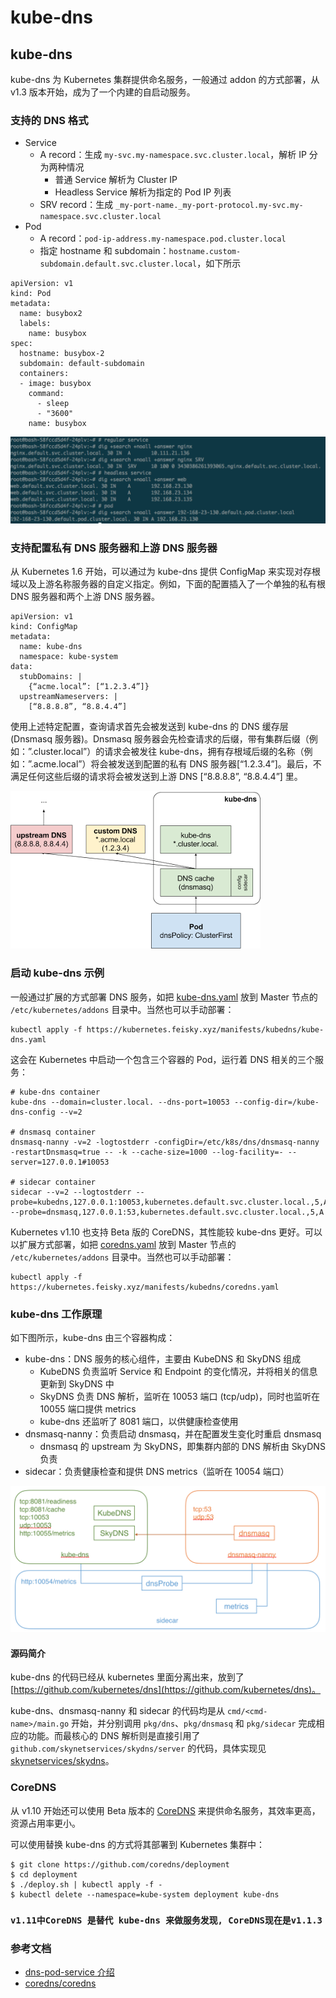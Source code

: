 # kube-dns

## kube-dns <a id="kube-dns"></a>

kube-dns 为 Kubernetes 集群提供命名服务，一般通过 addon 的方式部署，从 v1.3 版本开始，成为了一个内建的自启动服务。

### 支持的 DNS 格式 <a id="&#x652F;&#x6301;&#x7684;-dns-&#x683C;&#x5F0F;"></a>

* Service
  * A record：生成 `my-svc.my-namespace.svc.cluster.local`，解析 IP 分为两种情况
    * 普通 Service 解析为 Cluster IP
    * Headless Service 解析为指定的 Pod IP 列表
  * SRV record：生成 `_my-port-name._my-port-protocol.my-svc.my-namespace.svc.cluster.local`
* Pod
  * A record：`pod-ip-address.my-namespace.pod.cluster.local`
  * 指定 hostname 和 subdomain：`hostname.custom-subdomain.default.svc.cluster.local`，如下所示

```text
apiVersion: v1
kind: Pod
metadata:
  name: busybox2
  labels:
    name: busybox
spec:
  hostname: busybox-2
  subdomain: default-subdomain
  containers:
  - image: busybox
    command:
      - sleep
      - "3600"
    name: busybox
```

![](../../.gitbook/assets/image%20%2877%29.png)

### 支持配置私有 DNS 服务器和上游 DNS 服务器 <a id="&#x652F;&#x6301;&#x914D;&#x7F6E;&#x79C1;&#x6709;-dns-&#x670D;&#x52A1;&#x5668;&#x548C;&#x4E0A;&#x6E38;-dns-&#x670D;&#x52A1;&#x5668;"></a>

从 Kubernetes 1.6 开始，可以通过为 kube-dns 提供 ConfigMap 来实现对存根域以及上游名称服务器的自定义指定。例如，下面的配置插入了一个单独的私有根 DNS 服务器和两个上游 DNS 服务器。

```text
apiVersion: v1
kind: ConfigMap
metadata:
  name: kube-dns
  namespace: kube-system
data:
  stubDomains: |
    {“acme.local”: [“1.2.3.4”]}
  upstreamNameservers: |
    [“8.8.8.8”, “8.8.4.4”]
```

使用上述特定配置，查询请求首先会被发送到 kube-dns 的 DNS 缓存层 \(Dnsmasq 服务器\)。Dnsmasq 服务器会先检查请求的后缀，带有集群后缀（例如：”.cluster.local”）的请求会被发往 kube-dns，拥有存根域后缀的名称（例如：”.acme.local”）将会被发送到配置的私有 DNS 服务器\[“1.2.3.4”\]。最后，不满足任何这些后缀的请求将会被发送到上游 DNS \[“8.8.8.8”, “8.8.4.4”\] 里。

![](../../.gitbook/assets/image%20%2848%29.png)

### 启动 kube-dns 示例 <a id="&#x542F;&#x52A8;-kube-dns-&#x793A;&#x4F8B;"></a>

一般通过扩展的方式部署 DNS 服务，如把 [kube-dns.yaml](https://kubernetes.feisky.xyz/zh/manifests/kubedns/kube-dns.yaml) 放到 Master 节点的 `/etc/kubernetes/addons` 目录中。当然也可以手动部署：

```text
kubectl apply -f https://kubernetes.feisky.xyz/manifests/kubedns/kube-dns.yaml
```

这会在 Kubernetes 中启动一个包含三个容器的 Pod，运行着 DNS 相关的三个服务：

```text
# kube-dns container
kube-dns --domain=cluster.local. --dns-port=10053 --config-dir=/kube-dns-config --v=2

# dnsmasq container
dnsmasq-nanny -v=2 -logtostderr -configDir=/etc/k8s/dns/dnsmasq-nanny -restartDnsmasq=true -- -k --cache-size=1000 --log-facility=- --server=127.0.0.1#10053

# sidecar container
sidecar --v=2 --logtostderr --probe=kubedns,127.0.0.1:10053,kubernetes.default.svc.cluster.local.,5,A --probe=dnsmasq,127.0.0.1:53,kubernetes.default.svc.cluster.local.,5,A
```

Kubernetes v1.10 也支持 Beta 版的 CoreDNS，其性能较 kube-dns 更好。可以以扩展方式部署，如把 [coredns.yaml](https://kubernetes.feisky.xyz/zh/manifests/kubedns/coredns.yaml) 放到 Master 节点的 `/etc/kubernetes/addons` 目录中。当然也可以手动部署：

```text
kubectl apply -f https://kubernetes.feisky.xyz/manifests/kubedns/coredns.yaml
```

### kube-dns 工作原理 <a id="kube-dns-&#x5DE5;&#x4F5C;&#x539F;&#x7406;"></a>

如下图所示，kube-dns 由三个容器构成：

* kube-dns：DNS 服务的核心组件，主要由 KubeDNS 和 SkyDNS 组成
  * KubeDNS 负责监听 Service 和 Endpoint 的变化情况，并将相关的信息更新到 SkyDNS 中
  * SkyDNS 负责 DNS 解析，监听在 10053 端口 \(tcp/udp\)，同时也监听在 10055 端口提供 metrics
  * kube-dns 还监听了 8081 端口，以供健康检查使用
* dnsmasq-nanny：负责启动 dnsmasq，并在配置发生变化时重启 dnsmasq
  * dnsmasq 的 upstream 为 SkyDNS，即集群内部的 DNS 解析由 SkyDNS 负责
* sidecar：负责健康检查和提供 DNS metrics（监听在 10054 端口）

![](../../.gitbook/assets/image%20%2853%29.png)

#### 源码简介 <a id="&#x6E90;&#x7801;&#x7B80;&#x4ECB;"></a>

kube-dns 的代码已经从 kubernetes 里面分离出来，放到了 [https://github.com/kubernetes/dns](https://github.com/kubernetes/dns)。

kube-dns、dnsmasq-nanny 和 sidecar 的代码均是从 `cmd/<cmd-name>/main.go` 开始，并分别调用 `pkg/dns`、`pkg/dnsmasq` 和 `pkg/sidecar` 完成相应的功能。而最核心的 DNS 解析则是直接引用了 `github.com/skynetservices/skydns/server` 的代码，具体实现见 [skynetservices/skydns](https://github.com/skynetservices/skydns/tree/master/server)。

### CoreDNS <a id="coredns"></a>

从 v1.10 开始还可以使用 Beta 版本的 [CoreDNS](https://coredns.io/) 来提供命名服务，其效率更高，资源占用率更小。

可以使用替换 kube-dns 的方式将其部署到 Kubernetes 集群中：

```text
$ git clone https://github.com/coredns/deployment
$ cd deployment
$ ./deploy.sh | kubectl apply -f -
$ kubectl delete --namespace=kube-system deployment kube-dns
```

### `v1.11中CoreDNS 是替代 kube-dns 来做服务发现, CoreDNS现在是v1.1.3` <a id="&#x53C2;&#x8003;&#x6587;&#x6863;"></a>

### 参考文档 <a id="&#x53C2;&#x8003;&#x6587;&#x6863;"></a>

* [dns-pod-service 介绍](https://kubernetes.io/docs/concepts/services-networking/dns-pod-service/)
* [coredns/coredns](https://github.com/coredns/coredns)


